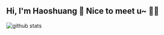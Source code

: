 ## Hi, I'm Haoshuang 👋 Nice to meet u~  🍉🍉
   

   

<picture decoding="async" loading="lazy">
  <source media="(prefers-color-scheme: light)" srcset="https://pixel-profile.vercel.app/api/github-stats?username=Zuitebiechan&theme=summer">
  <source media="(prefers-color-scheme: dark)" srcset="https://pixel-profile.vercel.app/api/github-stats?username=Zuitebiechan&screen_effect=true&theme=blue_chill">
  <img alt="github stats" src="https://pixel-profile.vercel.app/api/github-stats?username=Zuitebiechan&theme=summer">
</picture>
<!--
**Zuitebiechan/Zuitebiechan** is a ✨ _special_ ✨ repository because its `README.md` (this file) appears on your GitHub profile.

Here are some ideas to get you started:

- 🔭 I’m currently working on ...
- 🌱 I’m currently learning ...
- 👯 I’m looking to collaborate on ...
- 🤔 I’m looking for help with ...
- 💬 Ask me about ...
- 📫 How to reach me: ...
- 😄 Pronouns: ...
- ⚡ Fun fact: ...
-->

